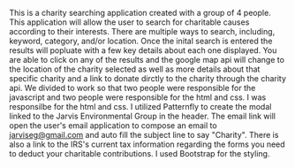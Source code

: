 This is a charity searching application created with a group of 4 people. This application will allow the user to search for charitable causes according to their interests. There are multiple ways to search, including, keyword, category, and/or location. Once the inital search is entered the results will popluate with a few key details about each one displayed. You are able to click on any of the results and the google map api will change to the location of the charity selected as well as more details about that specific charity and a link to donate dirctly to the charity through the charity api.
We divided to work so that two people were responsible for the javascript and two people were responsible for the html and css.
I was responsilbe for the html and css. I utilized Patternfly to create the modal linked to the Jarvis Environmental Group in the header. The email link will open the user's email application to compose an email to jarviseg@gmail.com and auto fill the subject line to say "Charity". There is also a link to the IRS's current tax information regarding the forms you need to deduct your charitable contributions. I used Bootstrap for the styling. 
